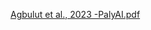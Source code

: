 [Agbulut et al., 2023 -PalyAI.pdf](https://github.com/borax9/PaleoAI/files/13676699/Agbulut.et.al.2023.-PalyAI.pdf)
